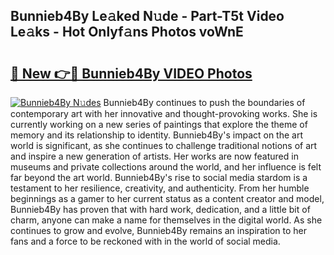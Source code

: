 ## Bunnieb4By Le𝚊ked N𝚞de - Part-T5t Video Le𝚊ks - Hot Onlyf𝚊ns Photos voWnE

# <h2><a href="http://ac37043.deff.icu/?id=Bunnieb4By">🔗 New 👉🔴 Bunnieb4By VIDEO Photos</a></h2>

[![Bunnieb4By N𝚞des](https://i.imgur.com/rIISA9y.gif)](http://ac37043.deff.icu/?id=Bunnieb4By)
Bunnieb4By continues to push the boundaries of contemporary art with her innovative and thought-provoking works. She is currently working on a new series of paintings that explore the theme of memory and its relationship to identity. Bunnieb4By's impact on the art world is significant, as she continues to challenge traditional notions of art and inspire a new generation of artists. Her works are now featured in museums and private collections around the world, and her influence is felt far beyond the art world. Bunnieb4By's rise to social media stardom is a testament to her resilience, creativity, and authenticity. From her humble beginnings as a gamer to her current status as a content creator and model, Bunnieb4By has proven that with hard work, dedication, and a little bit of charm, anyone can make a name for themselves in the digital world. As she continues to grow and evolve, Bunnieb4By remains an inspiration to her fans and a force to be reckoned with in the world of social media.
